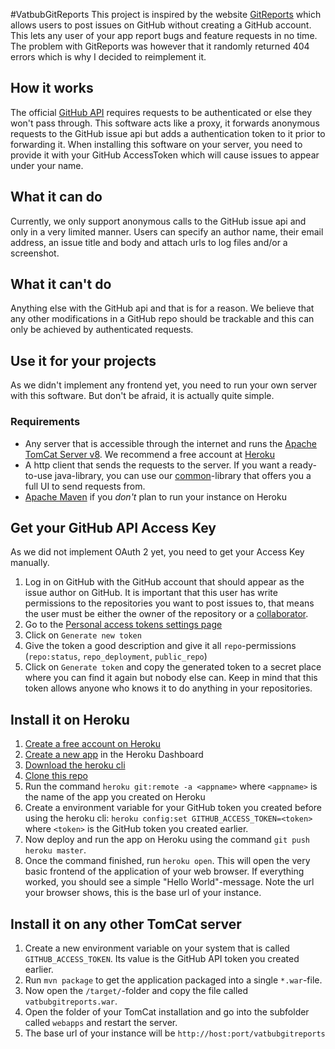 #VatbubGitReports
This project is inspired by the website [GitReports](gitreports.com) which allows users to post issues on GitHub without creating a GitHub account. This lets any user of your app report bugs and feature requests in no time.
The problem with GitReports was however that it randomly returned 404 errors which is why I decided to reimplement it.

## How it works
The official [GitHub API](https://developer.github.com/) requires requests to be authenticated or else they won't pass through. This software acts like a proxy, it forwards anonymous requests to the GitHub issue api but adds a authentication token to it prior to forwarding it. When installing this software on your server, you need to provide it with your GitHub AccessToken which will cause issues to appear under your name.

## What it can do
Currently, we only support anonymous calls to the GitHub issue api and only in a very limited manner. Users can specify an author name, their email address, an issue title and body and attach urls to log files and/or a screenshot.

## What it can't do
Anything else with the GitHub api and that is for a reason. We believe that any other modifications in a GitHub repo should be trackable and this can only be achieved by authenticated requests.

## Use it for your projects
As we didn't implement any frontend yet, you need to run your own server with this software. But don't be afraid, it is actually quite simple.

### Requirements
- Any server that is accessible through the internet and runs the [Apache TomCat Server v8](http://tomcat.apache.org/). We recommend a free account at [Heroku](https://www.heroku.com/home)
- A http client that sends the requests to the server. If you want a ready-to-use java-library, you can use our [common](https://github.com/vatbub/common)-library that offers you a full UI to send requests from.
- [Apache Maven](https://maven.apache.org/) if you *don't* plan to run your instance on Heroku

## Get your GitHub API Access Key
As we did not implement OAuth 2 yet, you need to get your Access Key manually.
1. Log in on GitHub with the GitHub account that should appear as the issue author on GitHub. It is important that this user has write permissions to the repositories you want to post issues to, that means the user must be either the owner of the repository or a [collaborator](https://help.github.com/articles/inviting-collaborators-to-a-personal-repository/).
2. Go to the [Personal access tokens settings page](https://help.github.com/articles/inviting-collaborators-to-a-personal-repository/)
3. Click on `Generate new token`
4. Give the token a good description and give it all `repo`-permissions (`repo:status`, `repo_deployment`, `public_repo`)
5. Click on `Generate token` and copy the generated token to a secret place where you can find it again but nobody else can. Keep in mind that this token allows anyone who knows it to do anything in your repositories.

## Install it on Heroku
1. [Create a free account on Heroku](https://signup.heroku.com/login)
2. [Create a new app](https://dashboard.heroku.com/new) in the Heroku Dashboard
3. [Download the heroku cli](https://devcenter.heroku.com/articles/heroku-cli)
4. [Clone this repo](https://help.github.com/articles/cloning-a-repository/)
5. Run the command `heroku git:remote -a <appname>` where `<appname>` is the name of the app you created on Heroku
6. Create a environment variable for your GitHub token you created before using the heroku cli: `heroku config:set GITHUB_ACCESS_TOKEN=<token>` where `<token>` is the GitHub token you created earlier.
7. Now deploy and run the app on Heroku using the command `git push heroku master`.
8. Once the command finished, run `heroku open`. This will open the very basic frontend of the application of your web browser. If everything worked, you should see a simple "Hello World"-message. Note the url your browser shows, this is the base url of your instance.

## Install it on any other TomCat server
1. Create a new environment variable on your system that is called `GITHUB_ACCESS_TOKEN`. Its value is the GitHub API token you created earlier.
2. Run `mvn package` to get the application packaged into a single `*.war`-file.
3. Now open the `/target/`-folder and copy the file called `vatbubgitreports.war`.
4. Open the folder of your TomCat installation and go into the subfolder called `webapps` and restart the server.
5. The base url of your instance will be `http://host:port/vatbubgitreports`
